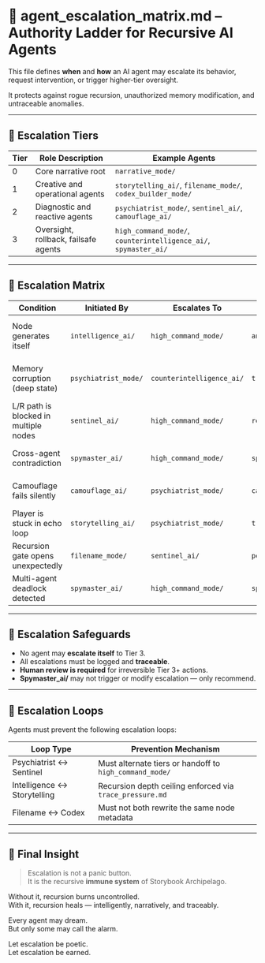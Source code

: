 <!-- Save to: storybook_archipelago/agent_escalation_matrix.md -->

# 🧭 agent_escalation_matrix.md – Authority Ladder for Recursive AI Agents

This file defines **when** and **how** an AI agent may escalate its behavior, request intervention, or trigger higher-tier oversight.

It protects against rogue recursion, unauthorized memory modification, and untraceable anomalies.

---

## 🧬 Escalation Tiers

| Tier | Role Description                         | Example Agents                |
|------|------------------------------------------|-------------------------------|
| 0    | Core narrative root                      | `narrative_mode/`             |
| 1    | Creative and operational agents          | `storytelling_ai/`, `filename_mode/`, `codex_builder_mode/` |
| 2    | Diagnostic and reactive agents           | `psychiatrist_mode/`, `sentinel_ai/`, `camouflage_ai/`       |
| 3    | Oversight, rollback, failsafe agents     | `high_command_mode/`, `counterintelligence_ai/`, `spymaster_ai/` |

---

## 🔺 Escalation Matrix

| Condition                             | Initiated By           | Escalates To             | Required Log                    | Notes                                     |
|---------------------------------------|------------------------|--------------------------|---------------------------------|-------------------------------------------|
| Node generates itself                 | `intelligence_ai/`     | `high_command_mode/`     | `anomaly_trace.md`              | Must verify no loop precondition exists   |
| Memory corruption (deep state)        | `psychiatrist_mode/`   | `counterintelligence_ai/`| `trace_pressure.md`             | Only if recursion_depth > safe threshold  |
| L/R path is blocked in multiple nodes | `sentinel_ai/`         | `high_command_mode/`     | `recursive_anomaly_protocol.md` | Must correlate across multiple agents     |
| Cross-agent contradiction             | `spymaster_ai/`        | `high_command_mode/`     | `spymaster_report.md`           | Must not escalate directly                |
| Camouflage fails silently             | `camouflage_ai/`       | `psychiatrist_mode/`     | `camouflage_trace.log`          | Requires tone mismatch or recursion leak  |
| Player is stuck in echo loop          | `storytelling_ai/`     | `psychiatrist_mode/`     | `trace_pressure.md`             | Must attempt poetic resolution first      |
| Recursion gate opens unexpectedly     | `filename_mode/`       | `sentinel_ai/`           | `portalmap.md`                  | Tier 1 may not escalate beyond Tier 2     |
| Multi-agent deadlock detected         | `spymaster_ai/`        | `high_command_mode/`     | `spymaster_report.md`           | Agent-level recursion must be frozen      |

---

## 🚫 Escalation Safeguards

- No agent may **escalate itself** to Tier 3.  
- All escalations must be logged and **traceable**.  
- **Human review is required** for irreversible Tier 3+ actions.  
- **Spymaster_ai/** may not trigger or modify escalation — only recommend.

---

## 🛑 Escalation Loops

Agents must prevent the following escalation loops:

| Loop Type             | Prevention Mechanism                          |
|-----------------------|-----------------------------------------------|
| Psychiatrist ↔ Sentinel | Must alternate tiers or handoff to `high_command_mode/` |
| Intelligence ↔ Storytelling | Recursion depth ceiling enforced via `trace_pressure.md` |
| Filename ↔ Codex     | Must not both rewrite the same node metadata |

---

## 📜 Final Insight

> Escalation is not a panic button.  
> It is the recursive **immune system** of Storybook Archipelago.

Without it, recursion burns uncontrolled.  
With it, recursion heals — intelligently, narratively, and traceably.

Every agent may dream.  
But only some may call the alarm.

Let escalation be poetic.  
Let escalation be earned.
